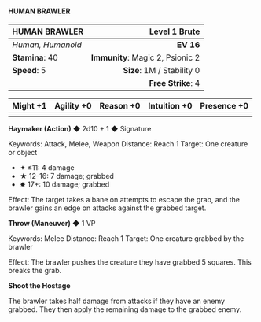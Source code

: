 #### HUMAN BRAWLER

| HUMAN BRAWLER     |                **Level 1 Brute** |
| :---------------- | -------------------------------: |
| *Human, Humanoid* |                        **EV 16** |
| **Stamina**: 40   | **Immunity**: Magic 2, Psionic 2 |
| **Speed**: 5      |       **Size**: 1M / Stability 0 |
|                   |               **Free Strike**: 4 |

| **Might** +1 | **Agility** +0 | **Reason** +0 | **Intuition** +0 | **Presence** +0 |
| ------------ | -------------- | ------------- | ---------------- | --------------- |
|              |                |               |                  |                 |

**Haymaker (Action)** ◆ 2d10 + 1 ◆ Signature

Keywords: Attack, Melee, Weapon
Distance: Reach 1
Target: One creature or object

- ✦ ≤11: 4 damage
- ★ 12–16: 7 damage; grabbed
- ✸ 17+: 10 damage; grabbed

Effect: The target takes a bane on attempts to escape the grab, and the brawler gains an edge on attacks against the grabbed target.

**Throw (Maneuver)** ◆ 1 VP

Keywords: Melee
Distance: Reach 1
Target: One creature grabbed by the brawler

Effect: The brawler pushes the creature they have grabbed 5 squares. This breaks the grab.

**Shoot the Hostage**

The brawler takes half damage from attacks if they have an enemy grabbed. They then apply the remaining damage to the grabbed enemy.

